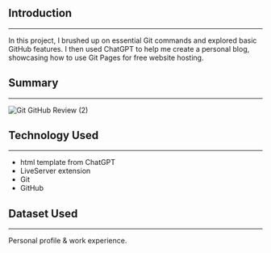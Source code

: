 ## Introduction
----------------
In this project, I brushed up on essential Git commands and explored basic GitHub features. I then used ChatGPT to help me create a personal blog, showcasing how to use Git Pages for free website hosting.

## Summary
----------------

![Git   GitHub Review (2)](https://github.com/kimkukhwa/mywebsite/assets/64974464/3245fb5c-f035-4549-91bc-9c0045fce0e4)


## Technology Used
------------------
- html template from ChatGPT
- LiveServer extension
- Git
- GitHub
  

## Dataset Used
-----------------
Personal profile & work experience.


